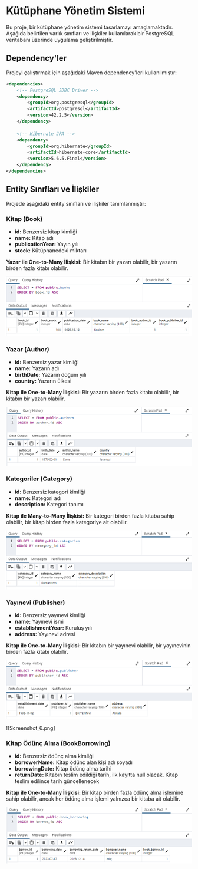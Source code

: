 # Kütüphane Yönetim Sistemi

Bu proje, bir kütüphane yönetim sistemi tasarlamayı amaçlamaktadır. Aşağıda belirtilen varlık sınıfları ve ilişkiler kullanılarak bir PostgreSQL veritabanı üzerinde uygulama geliştirilmiştir.

## Dependency'ler

Projeyi çalıştırmak için aşağıdaki Maven dependency'leri kullanılmıştır:

```xml
<dependencies>
    <!-- PostgreSQL JDBC Driver -->
    <dependency>
        <groupId>org.postgresql</groupId>
        <artifactId>postgresql</artifactId>
        <version>42.2.5</version>
    </dependency>

    <!-- Hibernate JPA -->
    <dependency>
        <groupId>org.hibernate</groupId>
        <artifactId>hibernate-core</artifactId>
        <version>5.6.5.Final</version>
    </dependency>
</dependencies>
```
## Entity Sınıfları ve İlişkiler
Projede aşağıdaki entity sınıfları ve ilişkiler tanımlanmıştır:

### Kitap (Book)

- **id:** Benzersiz kitap kimliği
- **name:** Kitap adı
- **publicationYear:** Yayın yılı
- **stock:** Kütüphanedeki miktarı

**Yazar ile One-to-Many İlişkisi:**
Bir kitabın bir yazarı olabilir, bir yazarın birden fazla kitabı olabilir.

![Kitap](Screenshot_1.png)




### Yazar (Author)

- **id:** Benzersiz yazar kimliği
- **name:** Yazarın adı
- **birthDate:** Yazarın doğum yılı
- **country:** Yazarın ülkesi

**Kitap ile One-to-Many İlişkisi:**
Bir yazarın birden fazla kitabı olabilir, bir kitabın bir yazarı olabilir.

![Yazar](Screenshot_2.png)

### Kategoriler (Category)

- **id:** Benzersiz kategori kimliği
- **name:** Kategori adı
- **description:** Kategori tanımı

**Kitap ile Many-to-Many İlişkisi:**
Bir kategori birden fazla kitaba sahip olabilir, bir kitap birden fazla kategoriye ait olabilir.

![Kategori](Screenshot_4.png)

### Yayınevi (Publisher)

- **id:** Benzersiz yayınevi kimliği
- **name:** Yayınevi ismi
- **establishmentYear:** Kuruluş yılı
- **address:** Yayınevi adresi

**Kitap ile One-to-Many İlişkisi:**
Bir kitabın bir yayınevi olabilir, bir yayınevinin birden fazla kitabı olabilir.

![Yayınevi](Screenshot_6.png)

![Screenshot_6.png]

### Kitap Ödünç Alma (BookBorrowing)

- **id:** Benzersiz ödünç alma kimliği
- **borrowerName:** Kitap ödünç alan kişi adı soyadı
- **borrowingDate:** Kitap ödünç alma tarihi
- **returnDate:** Kitabın teslim edildiği tarih, ilk kayıtta null olacak. Kitap teslim edilince tarih güncellenecek

**Kitap ile One-to-Many İlişkisi:**
Bir kitap birden fazla ödünç alma işlemine sahip olabilir, ancak her ödünç alma işlemi yalnızca bir kitaba ait olabilir.

![Ödünç](Screenshot_3.png)